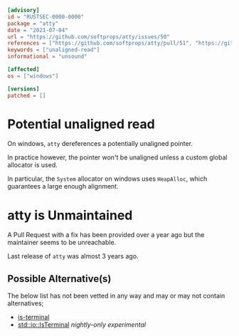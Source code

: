 ```toml
[advisory]
id = "RUSTSEC-0000-0000"
package = "atty"
date = "2021-07-04"
url = "https://github.com/softprops/atty/issues/50"
references = ["https://github.com/softprops/atty/pull/51", "https://github.com/softprops/atty/issues/57"]
keywords = ["unaligned-read"]
informational = "unsound"

[affected]
os = ["windows"]

[versions]
patched = []
```

# Potential unaligned read

On windows, `atty` dereferences a potentially unaligned pointer.

In practice however, the pointer won't be unaligned unless a custom global allocator is used.

In particular, the `System` allocator on windows uses `HeapAlloc`, which guarantees a large enough alignment.

# atty is Unmaintained

A Pull Request with a fix has been provided over a year ago but the maintainer seems to be unreachable.

Last release of `atty` was almost 3 years ago.

## Possible Alternative(s)

The below list has not been vetted in any way and may or may not contain alternatives;

 - [is-terminal](https://crates.io/crates/is-terminal)
 - [std::io::IsTerminal](https://github.com/rust-lang/rust/issues/98070) *nightly-only experimental*

